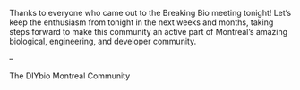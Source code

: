 Thanks to everyone who came out to the Breaking Bio meeting tonight! Let’s keep the enthusiasm from tonight in the next weeks and months, taking steps forward to make this community an active part of Montreal’s amazing biological, engineering, and developer community.

–

The DIYbio Montreal Community